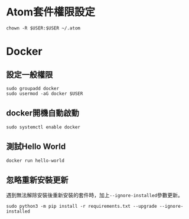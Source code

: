 # Atom套件權限設定

```
chown -R $USER:$USER ~/.atom
```

# Docker
## 設定一般權限
```
sudo groupadd docker
sudo usermod -aG docker $USER
```

## docker開機自動啟動
```
sudo systemctl enable docker
```

## 測試Hello World
```
docker run hello-world
```

## 忽略重新安裝更新
遇到無法解除安裝後重新安裝的套件時，加上`--ignore-installed`參數更新。

```
sudo python3 -m pip install -r requirements.txt --upgrade --ignore-installed
```
